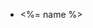 *   <%= name %>

<!--
    markdown 格式项目文档说明，可通过 ctrl+shift+M 进行预览。
    语法说明：http://www.appinn.com/markdown/
-->
